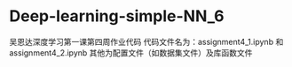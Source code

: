# Deep-learning-simple-NN_6
吴恩达深度学习第一课第四周作业代码
代码文件名为：assignment4_1.ipynb 和assignment4_2.ipynb 其他为配置文件（如数据集文件）及库函数文件
